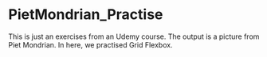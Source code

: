 # PietMondrian_Practise

This is just an exercises from an Udemy course. The output is a picture from Piet Mondrian. In here, we practised Grid Flexbox.
